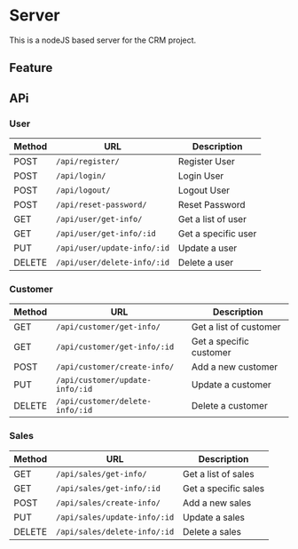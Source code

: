 # Server

This is a nodeJS based server for the CRM project.

## Feature

## APi

### User

| Method | URL                         | Description         |
| ------ | --------------------------- | ------------------- |
| POST   | `/api/register/`            | Register User       |
| POST   | `/api/login/`               | Login User          |
| POST   | `/api/logout/`              | Logout User         |
| POST   | `/api/reset-password/`      | Reset Password      |
| GET    | `/api/user/get-info/`       | Get a list of user  |
| GET    | `/api/user/get-info/:id`    | Get a specific user |
| PUT    | `/api/user/update-info/:id` | Update a user       |
| DELETE | `/api/user/delete-info/:id` | Delete a user       |

### Customer

| Method | URL                             | Description             |
| ------ | ------------------------------- | ----------------------- |
| GET    | `/api/customer/get-info/`       | Get a list of customer  |
| GET    | `/api/customer/get-info/:id`    | Get a specific customer |
| POST   | `/api/customer/create-info/`    | Add a new customer      |
| PUT    | `/api/customer/update-info/:id` | Update a customer       |
| DELETE | `/api/customer/delete-info/:id` | Delete a customer       |

### Sales

| Method | URL                          | Description          |
| ------ | ---------------------------- | -------------------- |
| GET    | `/api/sales/get-info/`       | Get a list of sales  |
| GET    | `/api/sales/get-info/:id`    | Get a specific sales |
| POST   | `/api/sales/create-info/`    | Add a new sales      |
| PUT    | `/api/sales/update-info/:id` | Update a sales       |
| DELETE | `/api/sales/delete-info/:id` | Delete a sales       |
